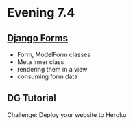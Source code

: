 # Evening 7.4

## [Django Forms](https://docs.djangoproject.com/es/1.9/topics/forms/)
* Form, ModelForm classes
* Meta inner class
* rendering them in a view
* consuming form data

## DG Tutorial
Challenge: Deploy your website to Heroku
